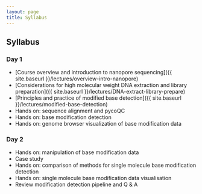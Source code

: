 ```yaml
---
layout: page
title: Syllabus
---
```


## Syllabus

### Day 1

- [Course overview and introduction to nanopore sequencing]({{ site.baseurl }}/lectures/overview-intro-nanopore)
- [Considerations for high molecular weight DNA extraction and library preparation]({{ site.baseurl }}/lectures/DNA-extract-library-prepare)
- [Principles and practice of modified base detection]({{ site.baseurl }}/lectures/modified-base-detection)
- Hands on: sequence alignment and pycoQC
- Hands on: base modification detection
- Hands on: genome browser visualization of base modification data

### Day 2

- Hands on: manipulation of base modification data
- Case study
- Hands on: comparison of methods for single molecule base modification detection 
- Hands on: single molecule base modification data visualisation
- Review modification detection pipeline and Q & A